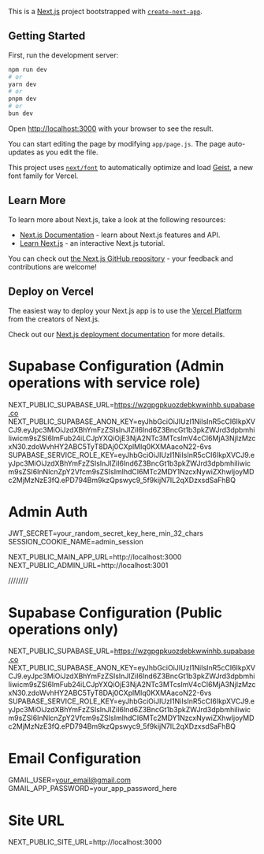 This is a [Next.js](https://nextjs.org) project bootstrapped with [`create-next-app`](https://github.com/vercel/next.js/tree/canary/packages/create-next-app).

## Getting Started

First, run the development server:

```bash
npm run dev
# or
yarn dev
# or
pnpm dev
# or
bun dev
```

Open [http://localhost:3000](http://localhost:3000) with your browser to see the result.

You can start editing the page by modifying `app/page.js`. The page auto-updates as you edit the file.

This project uses [`next/font`](https://nextjs.org/docs/app/building-your-application/optimizing/fonts) to automatically optimize and load [Geist](https://vercel.com/font), a new font family for Vercel.

## Learn More

To learn more about Next.js, take a look at the following resources:

- [Next.js Documentation](https://nextjs.org/docs) - learn about Next.js features and API.
- [Learn Next.js](https://nextjs.org/learn) - an interactive Next.js tutorial.

You can check out [the Next.js GitHub repository](https://github.com/vercel/next.js) - your feedback and contributions are welcome!

## Deploy on Vercel

The easiest way to deploy your Next.js app is to use the [Vercel Platform](https://vercel.com/new?utm_medium=default-template&filter=next.js&utm_source=create-next-app&utm_campaign=create-next-app-readme) from the creators of Next.js.

Check out our [Next.js deployment documentation](https://nextjs.org/docs/app/building-your-application/deploying) for more details.

# Supabase Configuration (Admin operations with service role)
NEXT_PUBLIC_SUPABASE_URL=https://wzgpgpkuozdebkwwinhb.supabase.co
NEXT_PUBLIC_SUPABASE_ANON_KEY=eyJhbGciOiJIUzI1NiIsInR5cCI6IkpXVCJ9.eyJpc3MiOiJzdXBhYmFzZSIsInJlZiI6Ind6Z3BncGt1b3pkZWJrd3dpbmhiIiwicm9sZSI6ImFub24iLCJpYXQiOjE3NjA2NTc3MTcsImV4cCI6MjA3NjIzMzcxN30.zdoWvhHY2ABC5TyT8DAj0CXplMIq0KXMAacoN22-6vs
SUPABASE_SERVICE_ROLE_KEY=eyJhbGciOiJIUzI1NiIsInR5cCI6IkpXVCJ9.eyJpc3MiOiJzdXBhYmFzZSIsInJlZiI6Ind6Z3BncGt1b3pkZWJrd3dpbmhiIiwicm9sZSI6InNlcnZpY2Vfcm9sZSIsImlhdCI6MTc2MDY1NzcxNywiZXhwIjoyMDc2MjMzNzE3fQ.ePD794Bm9kzQpswyc9_5f9kijN7IL2qXDzxsdSaFhBQ

# Admin Auth
JWT_SECRET=your_random_secret_key_here_min_32_chars
SESSION_COOKIE_NAME=admin_session

NEXT_PUBLIC_MAIN_APP_URL=http://localhost:3000
NEXT_PUBLIC_ADMIN_URL=http://localhost:3001





////////
# Supabase Configuration (Public operations only)
NEXT_PUBLIC_SUPABASE_URL=https://wzgpgpkuozdebkwwinhb.supabase.co
NEXT_PUBLIC_SUPABASE_ANON_KEY=eyJhbGciOiJIUzI1NiIsInR5cCI6IkpXVCJ9.eyJpc3MiOiJzdXBhYmFzZSIsInJlZiI6Ind6Z3BncGt1b3pkZWJrd3dpbmhiIiwicm9sZSI6ImFub24iLCJpYXQiOjE3NjA2NTc3MTcsImV4cCI6MjA3NjIzMzcxN30.zdoWvhHY2ABC5TyT8DAj0CXplMIq0KXMAacoN22-6vs
SUPABASE_SERVICE_ROLE_KEY=eyJhbGciOiJIUzI1NiIsInR5cCI6IkpXVCJ9.eyJpc3MiOiJzdXBhYmFzZSIsInJlZiI6Ind6Z3BncGt1b3pkZWJrd3dpbmhiIiwicm9sZSI6InNlcnZpY2Vfcm9sZSIsImlhdCI6MTc2MDY1NzcxNywiZXhwIjoyMDc2MjMzNzE3fQ.ePD794Bm9kzQpswyc9_5f9kijN7IL2qXDzxsdSaFhBQ

# Email Configuration
GMAIL_USER=your_email@gmail.com
GMAIL_APP_PASSWORD=your_app_password_here

# Site URL
NEXT_PUBLIC_SITE_URL=http://localhost:3000
